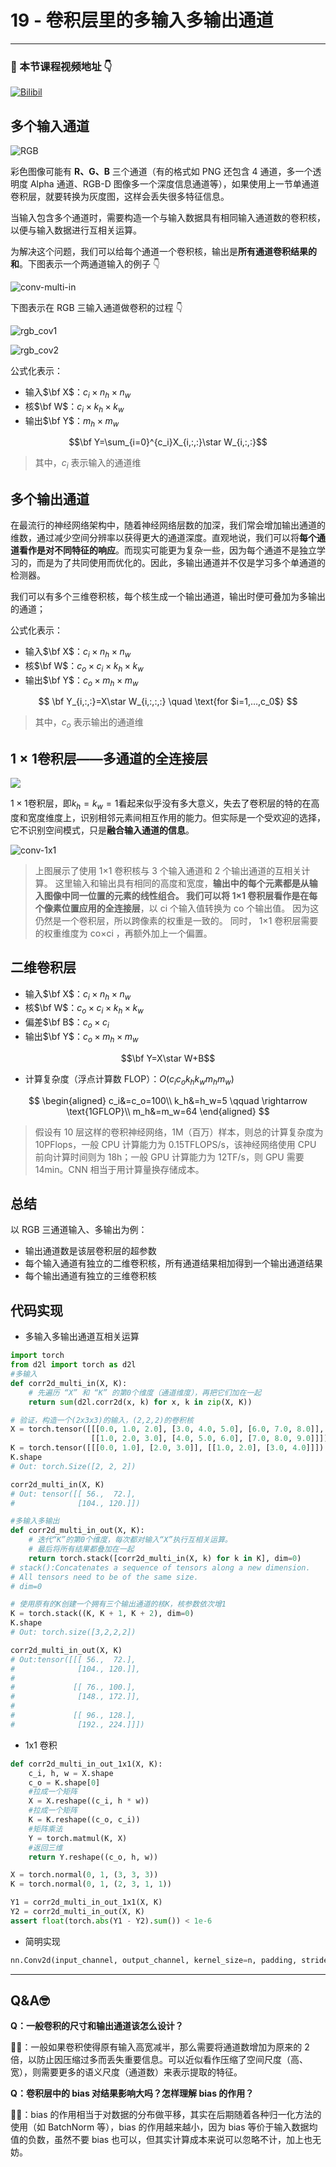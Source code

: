 # 19 - 卷积层里的多输入多输出通道

---

### 🎦 本节课程视频地址 👇

[![Bilibil](https://i1.hdslb.com/bfs/archive/66e9026b84cf669fc6c3862ac4648b8d3349275a.jpg@640w_400h_100Q_1c.webp)](https://www.bilibili.com/video/BV1MB4y1F7of)

## 多个输入通道

![RGB](Images/thumb_photoshop-tutorial-r-separate-an-image-into-rgb-color-layers-57693846.png)

彩色图像可能有 **R、G、B** 三个通道（有的格式如 PNG 还包含 4 通道，多一个透明度 Alpha 通道、RGB-D 图像多一个深度信息通道等），如果使用上一节单通道卷积层，就要转换为灰度图，这样会丢失很多特征信息。

当输入包含多个通道时，需要构造一个与输入数据具有相同输入通道数的卷积核，以便与输入数据进行互相关运算。

为解决这个问题，我们可以给每个通道一个卷积核，输出是**所有通道卷积结果的和**。下图表示一个两通道输入的例子 👇

![conv-multi-in](https://zh.d2l.ai/_images/conv-multi-in.svg)

下图表示在 RGB 三输入通道做卷积的过程 👇

![rgb_cov1](Images/rgb_cov1.gif)

![rgb_cov2](Images/rgb_cov2.gif)

公式化表示：

- 输入$\bf X$：$c_i\times n_h\times n_w$
- 核$\bf W$：$c_i\times k_h\times k_w$
- 输出$\bf Y$：$m_h\times m_w$

$$\bf Y=\sum_{i=0}^{c_i}X_{i,:,:}\star W_{i,:,:}$$

> 其中，$c_i$ 表示输入的通道维

## 多个输出通道

在最流行的神经网络架构中，随着神经网络层数的加深，我们常会增加输出通道的维数，通过减少空间分辨率以获得更大的通道深度。直观地说，我们可以将**每个通道看作是对不同特征的响应**。而现实可能更为复杂一些，因为每个通道不是独立学习的，而是为了共同使用而优化的。因此，多输出通道并不仅是学习多个单通道的检测器。

我们可以有多个三维卷积核，每个核生成一个输出通道，输出时便可叠加为多输出的通道；

公式化表示：

- 输入$\bf X$：$c_i\times n_h\times n_w$
- 核$\bf W$：$c_o\times c_i\times k_h\times k_w$
- 输出$\bf Y$：$c_o\times m_h\times m_w$

$$
\bf Y_{i,:,:}=X\star W_{i,:,:,:} \quad \text{for $i=1,…,c_0$}
$$

> 其中，$c_o$ 表示输出的通道维

## $1\times 1$卷积层——多通道的全连接层

![](Images/cov_1x1.jpg)

$1\times 1$卷积层，即$k_h=k_w=1$看起来似乎没有多大意义，失去了卷积层的特的在高度和宽度维度上，识别相邻元素间相互作用的能力。但实际是一个受欢迎的选择，它不识别空间模式，只是**融合输入通道的信息**。

![conv-1x1](https://zh.d2l.ai/_images/conv-1x1.svg)

> 上图展示了使用 1×1 卷积核与 3 个输入通道和 2 个输出通道的互相关计算。 这里输入和输出具有相同的高度和宽度，**输出中的每个元素都是从输入图像中同一位置的元素的线性组合。 我们可以将 1×1 卷积层看作是在每个像素位置应用的全连接层**，以 ci 个输入值转换为 co 个输出值。 因为这仍然是一个卷积层，所以跨像素的权重是一致的。 同时， 1×1 卷积层需要的权重维度为 co×ci ，再额外加上一个偏置。

## 二维卷积层

- 输入$\bf X$：$c_i\times n_h\times n_w$
- 核$\bf W$：$c_o\times c_i\times k_h\times k_w$
- 偏差$\bf B$：$c_o\times c_i$
- 输出$\bf Y$：$c_o\times m_h\times m_w$

$$\bf Y=X\star W+B$$

- 计算复杂度（浮点计算数 FLOP）：$O(c_ic_ok_hk_wm_hm_w)$

$$
\begin{aligned}
    c_i&=c_o=100\\
    k_h&=h_w=5 \qquad \rightarrow \text{1GFLOP}\\
    m_h&=m_w=64
\end{aligned}
$$

> 假设有 10 层这样的卷积神经网络，1M（百万）样本，则总的计算复杂度为 10PFlops，一般 CPU 计算能力为 0.15TFLOPS/s，该神经网络使用 CPU 前向计算时间则为 18h；一般 GPU 计算能力为 12TF/s，则 GPU 需要 14min。CNN 相当于用计算量换存储成本。

## 总结

以 RGB 三通道输入、多输出为例：

- 输出通道数是该层卷积层的超参数
- 每个输入通道有独立的二维卷积核，所有通道结果相加得到一个输出通道结果
- 每个输出通道有独立的三维卷积核

## 代码实现

- 多输入多输出通道互相关运算

```python
import torch
from d2l import torch as d2l
#多输入
def corr2d_multi_in(X, K):
    # 先遍历 “X” 和 “K” 的第0个维度（通道维度），再把它们加在一起
    return sum(d2l.corr2d(x, k) for x, k in zip(X, K))

# 验证，构造一个(2x3x3)的输入，(2,2,2)的卷积核
X = torch.tensor([[[0.0, 1.0, 2.0], [3.0, 4.0, 5.0], [6.0, 7.0, 8.0]],
                  [[1.0, 2.0, 3.0], [4.0, 5.0, 6.0], [7.0, 8.0, 9.0]]])
K = torch.tensor([[[0.0, 1.0], [2.0, 3.0]], [[1.0, 2.0], [3.0, 4.0]]])
K.shape
# Out: torch.Size([2, 2, 2])

corr2d_multi_in(X, K)
# Out: tensor([[ 56.,  72.],
#              [104., 120.]])

#多输入多输出
def corr2d_multi_in_out(X, K):
    # 迭代“K”的第0个维度，每次都对输入“X”执行互相关运算。
    # 最后将所有结果都叠加在一起
    return torch.stack([corr2d_multi_in(X, k) for k in K], dim=0)
# stack():Concatenates a sequence of tensors along a new dimension.
# All tensors need to be of the same size.
# dim=0

# 使用原有的K创建一个拥有三个输出通道的核K，核参数依次增1
K = torch.stack((K, K + 1, K + 2), dim=0)
K.shape
# Out: torch.size([3,2,2,2])

corr2d_multi_in_out(X, K)
# Out:tensor([[[ 56.,  72.],
#              [104., 120.]],
#
#             [[ 76., 100.],
#              [148., 172.]],
#
#             [[ 96., 128.],
#              [192., 224.]]])
```

- 1x1 卷积

```python
def corr2d_multi_in_out_1x1(X, K):
    c_i, h, w = X.shape
    c_o = K.shape[0]
    #拉成一个矩阵
    X = X.reshape((c_i, h * w))
    #拉成一个矩阵
    K = K.reshape((c_o, c_i))
    #矩阵乘法
    Y = torch.matmul(K, X)
    #返回三维
    return Y.reshape((c_o, h, w))

X = torch.normal(0, 1, (3, 3, 3))
K = torch.normal(0, 1, (2, 3, 1, 1))

Y1 = corr2d_multi_in_out_1x1(X, K)
Y2 = corr2d_multi_in_out(X, K)
assert float(torch.abs(Y1 - Y2).sum()) < 1e-6
```

- 简明实现

```python
nn.Conv2d(input_channel, output_channel, kernel_size=n, padding, stride)
```

---

## Q&A🤓

**Q：一般卷积的尺寸和输出通道该怎么设计？**

**🙋‍♂️**：一般如果卷积使得原有输入高宽减半，那么需要将通道数增加为原来的 2 倍，以防止因压缩过多而丢失重要信息。可以近似看作压缩了空间尺度（高、宽），则需要更多的语义尺度（通道数）来表示提取的特征。

**Q：卷积层中的 bias 对结果影响大吗？怎样理解 bias 的作用？**

**🙋‍♂️**：bias 的作用相当于对数据的分布做平移，其实在后期随着各种归一化方法的使用（如 BatchNorm 等），bias 的作用越来越小，因为 bias 等价于输入数据均值的负数，虽然不要 bias 也可以，但其实计算成本来说可以忽略不计，加上也无妨。
